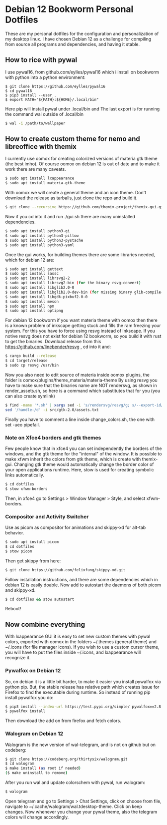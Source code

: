 # Debian 12 Bookworm Personal Dotfiles
These are my personal dotfiles for the configuration and personalization of my desktop linux. I have chosen Debian 12 as a challenge for compiling from source all programs and dependencies, and having it stable.
## How to rice with pywal
I use pywal16, from github.com/eylles/pywal16 which i install on bookworm with python into a python environment:
```shell
$ git clone https://github.com/eylles/pywal16
$ cd pywal16
$ pip3 install --user .
$ export PATH="${PATH}:${HOME}/.local/bin"
```
Here pip will install pywal under .local/bin and The last export is for running the command wal outside of .local/bin
```bash
$ wal -i /path/to/wallpaper
```
## How to create custom theme for nemo and libreoffice with themix
I currently use oomox for creating colorized versions of materia gtk theme (the best imho). Of course oomox on debian 12 is out of date and to make it work there are many caveats.
```bash
$ sudo apt install lxappearance
$ sudo apt install materia-gtk-theme
```
With oomox we will create a general theme and an icon theme. Don't download the release as tarballs, just clone the repo and build it.
```bash
$ git clone --recursive https://github.com/themix-project/themix-gui.git
```
Now if you cd into it and run ./gui.sh there are many uninstalled dependencies.
```bash
$ sudo apt install python3-gi
$ sudo apt install python3-pillow
$ sudo apt install python3-pystache
$ sudo apt install python3-yaml
```
Once the gui works, for building themes there are some libraries needed, which for debian 12 are:
```bash
$ sudo apt install gettext
$ sudo apt install sassc
$ sudo apt install librsvg2-2
$ sudo apt install librsvg2-bin (for the binary rsvg-convert)
$ sudo apt install libglib2.0-0
$ sudo apt install libglib2.0-dev-bin (for missing binary glib-compile-resources)
$ sudo apt install libgdk-pixbuf2.0-0
$ sudo apt install meson
$ sudo apt install npm
$ sudo apt install optipng
```
For debian 12 bookworm if you want materia theme with oomox then there is a known problem of inkscape getting stuck and fills the ram freezing your system. For this you have to force using resvg instead of inkscape. If you notive resvg does not exist for debian 12 bookworm, so you build it with rust to get the binaries. Download release from this https://github.com/linebender/resvg , cd into it and:
```bash
$ cargo build --release
$ cd target/release
$ sudo cp resvg /usr/bin
```
Now you also need to edit source of materia inside oomox plugins, the folder is oomox/plugins/theme_materia/materia-theme
By using resvg you have to make sure that the binaries name are NOT rendersvg, as shown in render_assets.sh, so here is a command which substitutes that for you (you can also create symlink)
```bash
$ find -name '*.sh' | xargs sed -i 's/rendersvg/resvg/g; s/--export-id/--export-area-drawing --export-id/g'
sed '/handle-/d' -i src/gtk-2.0/assets.txt
```
Finally you have to comment a line inside change_colors.sh, the one with set -ueo pipefail.
### Note on Xfce4 borders and gtk themes
Few people know that in xfce4 you can set independently the borders of the windows, and the gtk theme for the "internal" of the window.
It is possible to make xfwm inherit the colors from gtk theme, which is create with themix-gui. Changing gtk theme would automatically change the border color of your open applications runtime. Here, stow is used for creating symbolic links automatically.
```bash
$ cd dotfiles
$ stow xfwm-borders
```
Then, in xfce4 go to Settings > Window Manager > Style, and select xfwm-borders.
### Compositor and Activity Switcher
Use as picom as compositor for animations and skippy-xd for alt-tab behavior.
```bash
$ sudo apt install picom
$ cd dotfiles
$ stow picom
```
Then get skippy from here:
```bash
$ git clone https://github.com/felixfung/skippy-xd.git
```
Follow installation instructions, and there are some dependencies which in debian 12 is easily doable.
Now add to autostart the daemons of both picom and skippy-xd.
```bash
$ cd dotfiles && stow autostart
```
Reboot!
## Now combine everything
With lxappearance GUI it is easy to set new custom themes with pywal colors, exported with oomox in the folders ~/.themes (general theme) and ~/.icons (for file manager icons). If you wish to use a custom cursor theme, you will have to put the files inside ~/.icons, and lxappearance will recognize it.
### Pywalfox on Debian 12
So, on debian it is a little bit harder, to make it easier you install pywalfox via python pip. But, the stable release has relative path which creates issue for Firefox to find the executable during runtime. So instead of running pip install pywalfox you do:
```bash
$ pip3 install --index-url https://test.pypi.org/simple/ pywalfox==2.8.0rc1
$ pywalfox install
```
Then download the add on from firefox and fetch colors.
### Walogram on Debian 12
Walogram is the new version of wal-telegram, and is not on github but on codeberg:
```bash
$ git clone https://codeberg.org/thirtysix/walogram.git
$ cd walogram
$ make install (as root if needed)
($ make uninstall to remove)
```
After you run wal and update colorschem with pywal, run walogram:
```bash
$ walogram
```
Open telegram and go to Settings > Chat Settings, click on choose from file, navigate to ~/.cache/walogram/wal.tdesktop-theme. Click on keep changes.
Now whenever you change your pywal theme, also the telegram colors will change accordingly.
